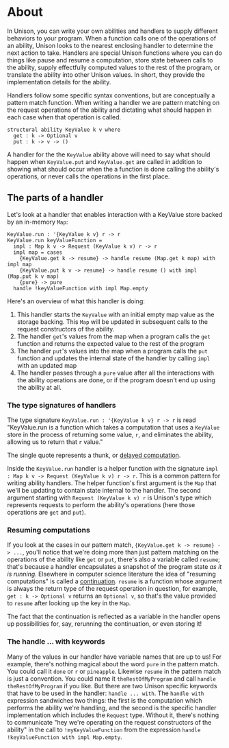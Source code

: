 # About

In Unison, you can write your own abilities and handlers to supply different behaviors to your program. When a function calls one of the operations of an ability, Unison looks to the nearest enclosing handler to determine the next action to take. Handlers are special Unison functions where you can do things like pause and resume a computation, store state between calls to the ability, supply effectfully computed values to the rest of the program, or translate the ability into other Unison values. In short, they provide the implementation details for the ability.

Handlers follow some specific syntax conventions, but are conceptually a pattern match function. When writing a handler we are pattern matching on the request operations of the ability and dictating what should happen in each case when that operation is called.

```
structural ability KeyValue k v where
  get : k -> Optional v
  put : k -> v -> ()
```

A handler for the the `KeyValue` ability above will need to say what should happen when `KeyValue.put` and `KeyValue.get` are called in addition to showing what should occur when the a function is done calling the ability's operations, or never calls the operations in the first place.

## The parts of a handler

Let's look at a handler that enables interaction with a KeyValue store backed by an in-memory `Map`:

```
KeyValue.run : '{KeyValue k v} r -> r
KeyValue.run keyValueFunction =
  impl : Map k v -> Request (KeyValue k v) r -> r
  impl map = cases
    {KeyValue.get k -> resume} -> handle resume (Map.get k map) with impl map
    {KeyValue.put k v -> resume} -> handle resume () with impl (Map.put k v map)
    {pure} -> pure
  handle !keyValueFunction with impl Map.empty
```

Here's an overview of what this handler is doing:

1. This handler starts the `KeyValue` with an initial empty map value as the storage backing. This `Map` will be updated in subsequent calls to the request constructors of the ability.
2. The handler `get`'s values from the map when a program calls the `get` function and returns the expected value to the rest of the program
3. The handler `put`'s values into the map when a program calls the `put` function and updates the internal state of the handler by calling `impl` with an updated map
3. The handler passes through a `pure` value after all the interactions with the ability operations are done, or if the program doesn't end up using the ability at all.

### The type signatures of handlers

The type signature `KeyValue.run : '{KeyValue k v} r -> r` is read "KeyValue.run is a function which takes a computation that uses a `KeyValue` store in the process of returning some value, `r`, and eliminates the ability, allowing us to return that `r` value."

The single quote represents a thunk, or [delayed computation][delayed-computations].

Inside the `KeyValue.run` handler is a helper function with the signature `impl : Map k v -> Request (KeyValue k v) r -> r`. This is a common pattern for writing ability handlers. The helper function's first argument is the `Map` that we'll be updating to contain state internal to the handler. The second argument starting with `Request (KeyValue k v) r` is Unison's type which represents requests to perform the ability's operations (here those operations are `get` and `put`).

### Resuming computations

If you look at the cases in our pattern match, `{KeyValue.get k -> resume} -> ...`, you'll notice that we're doing more than just pattern matching on the operations of the ability like `get` or `put`, there's also a variable called `resume`; that's because a handler encapsulates a snapshot of the program state _as it is running._ Elsewhere in computer science literature the idea of "resuming computations" is called a [continuation][continuation-reference]. `resume` is a function whose argument is always the return type of the request operation in question, for example, `get : k -> Optional v` returns an `Optional v`, so that's the value provided to `resume` after looking up the key in the `Map`.

The fact that the continuation is reflected as a variable in the handler opens up possibilities for, say, rerunning the continuation, or even storing it!

### The handle ... with keywords

Many of the values in our handler have variable names that are up to us! For example, there's nothing magical about the word `pure` in the pattern match. You could call it `done` or `r` or `pineapple`. Likewise `resume` in the pattern match is just a convention. You could name it `theRestOfMyProgram` and call `handle theRestOfMyProgram` if you like. But there are two Unison specific keywords that have to be used in the handler: `handle ... with`. The `handle with` expression sandwiches two things: the first is the computation which performs the ability we're handling, and the second is the specific handler implementation which includes the `Request` type. Without it, there's nothing to communicate "hey we're operating on the request constructors of the ability" in the call to `!myKeyValueFunction` from the expression `handle !keyValueFunction with impl Map.empty`.

[continuation-reference]: https://en.wikipedia.org/wiki/Continuation
[delayed-computations]: https://www.unison-lang.org/learn/fundamentals/values-and-functions/delayed-computations/
